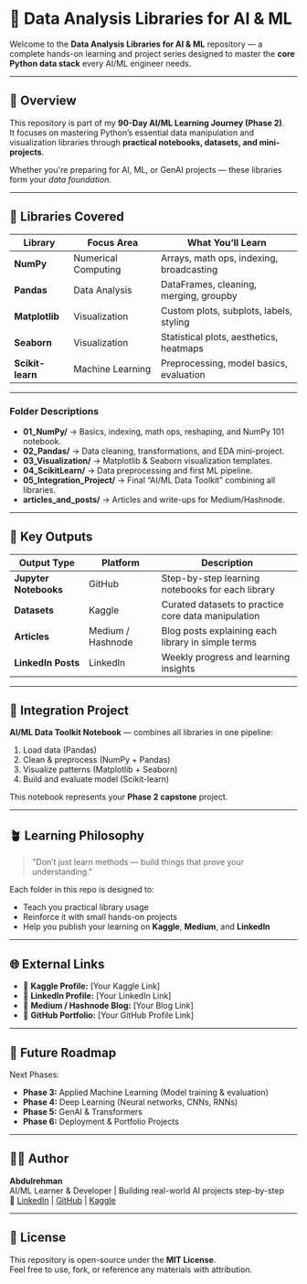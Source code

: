 # 🩵 Data Analysis Libraries for AI & ML

Welcome to the **Data Analysis Libraries for AI & ML** repository — a complete hands-on learning and project series designed to master the **core Python data stack** every AI/ML engineer needs.

---

## 🎯 Overview

This repository is part of my **90-Day AI/ML Learning Journey (Phase 2)**.  
It focuses on mastering Python’s essential data manipulation and visualization libraries through **practical notebooks, datasets, and mini-projects**.

Whether you're preparing for AI, ML, or GenAI projects — these libraries form your *data foundation.*

---

## 🧠 Libraries Covered

| Library | Focus Area | What You’ll Learn |
|----------|-------------|------------------|
| **NumPy** | Numerical Computing | Arrays, math ops, indexing, broadcasting |
| **Pandas** | Data Analysis | DataFrames, cleaning, merging, groupby |
| **Matplotlib** | Visualization | Custom plots, subplots, labels, styling |
| **Seaborn** | Visualization | Statistical plots, aesthetics, heatmaps |
| **Scikit-learn** | Machine Learning | Preprocessing, model basics, evaluation |

---


### Folder Descriptions

- **01_NumPy/** → Basics, indexing, math ops, reshaping, and NumPy 101 notebook.  
- **02_Pandas/** → Data cleaning, transformations, and EDA mini-project.  
- **03_Visualization/** → Matplotlib & Seaborn visualization templates.  
- **04_ScikitLearn/** → Data preprocessing and first ML pipeline.  
- **05_Integration_Project/** → Final “AI/ML Data Toolkit” combining all libraries.  
- **articles_and_posts/** → Articles and write-ups for Medium/Hashnode.

---

## 🚀 Key Outputs

| Output Type | Platform | Description |
|--------------|-----------|-------------|
| **Jupyter Notebooks** | GitHub | Step-by-step learning notebooks for each library |
| **Datasets** | Kaggle | Curated datasets to practice core data manipulation |
| **Articles** | Medium / Hashnode | Blog posts explaining each library in simple terms |
| **LinkedIn Posts** | LinkedIn | Weekly progress and learning insights |

---

## 🧩 Integration Project

**AI/ML Data Toolkit Notebook** — combines all libraries in one pipeline:
1. Load data (Pandas)
2. Clean & preprocess (NumPy + Pandas)
3. Visualize patterns (Matplotlib + Seaborn)
4. Build and evaluate model (Scikit-learn)

This notebook represents your **Phase 2 capstone** project.

---

## 🪴 Learning Philosophy

> "Don’t just learn methods — build things that prove your understanding."

Each folder in this repo is designed to:
- Teach you practical library usage  
- Reinforce it with small hands-on projects  
- Help you publish your learning on **Kaggle**, **Medium**, and **LinkedIn**

---

## 🌐 External Links

- 🔗 **Kaggle Profile:** [Your Kaggle Link]
- 🔗 **LinkedIn Profile:** [Your LinkedIn Link]
- 🔗 **Medium / Hashnode Blog:** [Your Blog Link]
- 🔗 **GitHub Portfolio:** [Your GitHub Profile Link]

---

## 🧱 Future Roadmap

Next Phases:
- **Phase 3:** Applied Machine Learning (Model training & evaluation)
- **Phase 4:** Deep Learning (Neural networks, CNNs, RNNs)
- **Phase 5:** GenAI & Transformers
- **Phase 6:** Deployment & Portfolio Projects

---

## 🧑‍💻 Author

**Abdulrehman**  
AI/ML Learner & Developer | Building real-world AI projects step-by-step  
📍 [LinkedIn](your-link) | [GitHub](your-link) | [Kaggle](your-link)

---

## 🏁 License

This repository is open-source under the **MIT License**.  
Feel free to use, fork, or reference any materials with attribution.
